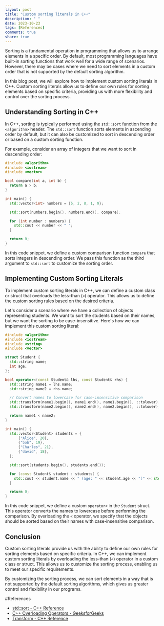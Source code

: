 ```yaml
---
layout: post
title: "Custom sorting literals in C++"
description: " "
date: 2023-10-23
tags: [References]
comments: true
share: true
---
```


Sorting is a fundamental operation in programming that allows us to arrange elements in a specific order. By default, most programming languages have built-in sorting functions that work well for a wide range of scenarios. However, there may be cases where we need to sort elements in a custom order that is not supported by the default sorting algorithm. 

In this blog post, we will explore how to implement custom sorting literals in C++. Custom sorting literals allow us to define our own rules for sorting elements based on specific criteria, providing us with more flexibility and control over the sorting process.

## Understanding Sorting in C++

In C++, sorting is typically performed using the `std::sort` function from the `<algorithm>` header. The `std::sort` function sorts elements in ascending order by default, but it can also be customized to sort in descending order or based on a custom sorting function.

For example, consider an array of integers that we want to sort in descending order:

```cpp
#include <algorithm>
#include <iostream>
#include <vector>

bool compare(int a, int b) {
  return a > b;
}

int main() {
  std::vector<int> numbers = {5, 2, 8, 1, 9};

  std::sort(numbers.begin(), numbers.end(), compare);

  for (int number : numbers) {
    std::cout << number << " ";
  }

  return 0;
}
```

In this code snippet, we define a custom comparison function `compare` that sorts integers in descending order. We pass this function as the third argument to `std::sort` to customize the sorting order.

## Implementing Custom Sorting Literals

To implement custom sorting literals in C++, we can define a custom class or struct that overloads the less-than (`<`) operator. This allows us to define the custom sorting rules based on the desired criteria.

Let's consider a scenario where we have a collection of objects representing students. We want to sort the students based on their names, but we want the sorting to be case-insensitive. Here's how we can implement this custom sorting literal:

```cpp
#include <algorithm>
#include <iostream>
#include <string>
#include <vector>

struct Student {
  std::string name;
  int age;
};

bool operator<(const Student& lhs, const Student& rhs) {
  std::string name1 = lhs.name;
  std::string name2 = rhs.name;

  // Convert names to lowercase for case-insensitive comparison
  std::transform(name1.begin(), name1.end(), name1.begin(), ::tolower);
  std::transform(name2.begin(), name2.end(), name2.begin(), ::tolower);

  return name1 < name2;
}

int main() {
  std::vector<Student> students = {
      {"Alice", 20},
      {"bob", 19},
      {"Charles", 21},
      {"david", 18},
  };

  std::sort(students.begin(), students.end());

  for (const Student& student : students) {
    std::cout << student.name << " (age: " << student.age << ")" << std::endl;
  }

  return 0;
}
```

In this code snippet, we define a custom `operator<` in the `Student` struct. This operator converts the names to lowercase before performing the comparison. By overloading the `<` operator, we specify that the objects should be sorted based on their names with case-insensitive comparison.

## Conclusion

Custom sorting literals provide us with the ability to define our own rules for sorting elements based on specific criteria. In C++, we can implement custom sorting literals by overloading the less-than (`<`) operator in a custom class or struct. This allows us to customize the sorting process, enabling us to meet our specific requirements.

By customizing the sorting process, we can sort elements in a way that is not supported by the default sorting algorithms, which gives us greater control and flexibility in our programs.

#References

- [std::sort - C++ Reference](http://www.cplusplus.com/reference/algorithm/sort/)
- [C++ Overloading Operators - GeeksforGeeks](https://www.geeksforgeeks.org/c-operator-overloading/)
- [Transform - C++ Reference](http://www.cplusplus.com/reference/algorithm/transform/)